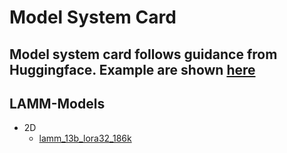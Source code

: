 # Model System Card

## Model system card follows guidance from Huggingface. Example are shown [here](model-system-cards/example_card)

## LAMM-Models

- 2D
  - [lamm_13b_lora32_186k](model-system-cards/lamm_vicuna13b_186k)
  <!-- - [lamm_13b_lora32_98k](model-system-cards/lamm_vicuna13b_98k)
  - [lamm_7b_lora32_186k](model-system-cards/lamm_vicuna7b_186k)
  - [lamm_7b_lora32_98k](model-system-cards/lamm_vicuna7b_98k) -->
